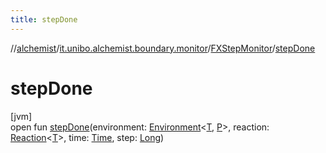 ```yaml
---
title: stepDone
---
```

//[alchemist](../../../index.html)/[it.unibo.alchemist.boundary.monitor](../index.html)/[FXStepMonitor](index.html)/[stepDone](step-done.html)



# stepDone



[jvm]\
open fun [stepDone](step-done.html)(environment: [Environment](../../it.unibo.alchemist.model.interfaces/-environment/index.html)<[T](index.html), [P](../../it.unibo.alchemist.boundary.gui.effects.json/-effect-group-adapter/index.html)>, reaction: [Reaction](../../it.unibo.alchemist.model.interfaces/-reaction/index.html)<[T](index.html)>, time: [Time](../../it.unibo.alchemist.model.interfaces/-time/index.html), step: [Long](https://kotlinlang.org/api/latest/jvm/stdlib/kotlin/-long/index.html))




